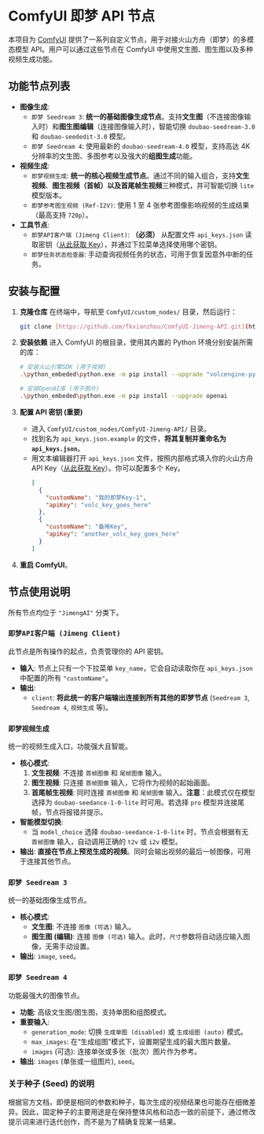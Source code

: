 # ComfyUI 即梦 API 节点

本项目为 [ComfyUI](https://github.com/comfyanonymous/ComfyUI) 提供了一系列自定义节点，用于对接火山方舟（即梦）的多模态模型 API。用户可以通过这些节点在 ComfyUI 中使用文生图、图生图以及多种视频生成功能。

## 功能节点列表

- **图像生成**:
  - `即梦 Seedream 3`: **统一的基础图像生成节点**。支持**文生图**（不连接图像输入时）和**图生图编辑**（连接图像输入时），智能切换 `doubao-seedream-3.0` 和 `doubao-seededit-3.0` 模型。
  - `即梦 Seedream 4`: 使用最新的 `doubao-seedream-4.0` 模型，支持高达 4K 分辨率的文生图、多图参考以及强大的**组图生成**功能。
- **视频生成**:
  - `即梦视频生成`: **统一的核心视频生成节点**。通过不同的输入组合，支持**文生视频**、**图生视频（首帧）**以及**首尾帧生视频**三种模式，并可智能切换 `lite` 模型版本。
  - `即梦参考图生视频 (Ref-I2V)`: 使用 1 至 4 张参考图像影响视频的生成结果（最高支持 `720p`）。
- **工具节点**:
  - `即梦API客户端 (Jimeng Client)`: **（必须）** 从配置文件 `api_keys.json` 读取密钥（[从此获取 Key](https://console.volcengine.com/ark/region:ark+cn-beijing/apiKey)），并通过下拉菜单选择使用哪个密钥。
  - `即梦任务状态检查器`: 手动查询视频任务的状态，可用于恢复因意外中断的任务。

## 安装与配置

1.  **克隆仓库**
    在终端中，导航至 `ComfyUI/custom_nodes/` 目录，然后运行：

    ```bash
    git clone [https://github.com/fkxianzhou/ComfyUI-Jimeng-API.git](https://github.com/fkxianzhou/ComfyUI-Jimeng-API.git)
    ```

2.  **安装依赖**
    进入 ComfyUI 的根目录，使用其内置的 Python 环境分别安装所需的库：

    ```bash
    # 安装火山引擎SDK (用于视频)
    .\python_embeded\python.exe -m pip install --upgrade "volcengine-python-sdk[ark]"

    # 安装OpenAI库 (用于图片)
    .\python_embeded\python.exe -m pip install --upgrade openai
    ```

3.  **配置 API 密钥 (重要)**

    - 进入 `ComfyUI/custom_nodes/ComfyUI-Jimeng-API/` 目录。
    - 找到名为 `api_keys.json.example` 的文件，**将其复制并重命名为 `api_keys.json`**。
    - 用文本编辑器打开 `api_keys.json` 文件，按照内部格式填入你的火山方舟 API Key（[从此获取 Key](https://console.volcengine.com/ark/region:ark+cn-beijing/apiKey)）。你可以配置多个 Key。
      ```json
      [
        {
          "customName": "我的即梦Key-1",
          "apiKey": "volc_key_goes_here"
        },
        {
          "customName": "备用Key",
          "apiKey": "another_volc_key_goes_here"
        }
      ]
      ```

4.  **重启 ComfyUI**。

## 节点使用说明

所有节点均位于 `"JimengAI"` 分类下。

### `即梦API客户端 (Jimeng Client)`

此节点是所有操作的起点，负责管理你的 API 密钥。

- **输入**: 节点上只有一个下拉菜单 `key_name`，它会自动读取你在 `api_keys.json` 中配置的所有 `"customName"`。
- **输出**:
  - `client`: **将此统一的客户端输出连接到所有其他的即梦节点** (`Seedream 3`, `Seedream 4`, `视频生成` 等)。

### `即梦视频生成`

统一的视频生成入口，功能强大且智能。

- **核心模式**:
  1.  **文生视频**: 不连接 `首帧图像` 和 `尾帧图像` 输入。
  2.  **图生视频**: 只连接 `首帧图像` 输入，它将作为视频的起始画面。
  3.  **首尾帧生视频**: 同时连接 `首帧图像` 和 `尾帧图像` 输入。**注意**：此模式仅在模型选择为 `doubao-seedance-1-0-lite` 时可用。若选择 `pro` 模型并连接尾帧，节点将报错并提示。
- **智能模型切换**:
  - 当 `model_choice` 选择 `doubao-seedance-1-0-lite` 时，节点会根据有无 `首帧图像` 输入，自动调用正确的 `t2v` 或 `i2v` 模型。
- **输出**: **直接在节点上预览生成的视频**。同时会输出视频的最后一帧图像，可用于连接其他节点。

### `即梦 Seedream 3`

统一的基础图像生成节点。

- **核心模式**:
  - **文生图**: 不连接 `图像 (可选)` 输入。
  - **图生图 (编辑)**: 连接 `图像 (可选)` 输入。此时，`尺寸`参数将自动适应输入图像，无需手动设置。
- **输出**: `image`, `seed`。

### `即梦 Seedream 4`

功能最强大的图像节点。

- **功能**: 高级文生图/图生图，支持单图和组图模式。
- **重要输入**:
  - `generation_mode`: 切换 `生成单图 (disabled)` 或 `生成组图 (auto)` 模式。
  - `max_images`: 在“生成组图”模式下，设置期望生成的最大图片数量。
  - `images` (可选): 连接单张或多张（批次）图片作为参考。
- **输出**: `images` (单张或一组图片), `seed`。

### 关于种子 (Seed) 的说明

根据官方文档，即便是相同的参数和种子，每次生成的视频结果也可能存在细微差异。因此，固定种子的主要用途是在保持整体风格和动态一致的前提下，通过修改提示词来进行迭代创作，而不是为了精确复现某一结果。
